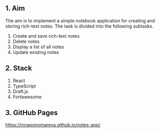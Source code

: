 ## 1. Aim

The aim is to implement a simple notebook application for creating and storing rich-text notes. The task is divided into the following subtasks.

1. Create and save rich-text notes
2. Delete notes
3. Display a list of all notes
4. Update existing notes

## 2. Stack

1. React
2. TypeScript
3. Draft.js
4. Fortawesome

## 3. GitHub Pages

https://innaponomareva.github.io/notes-app/

